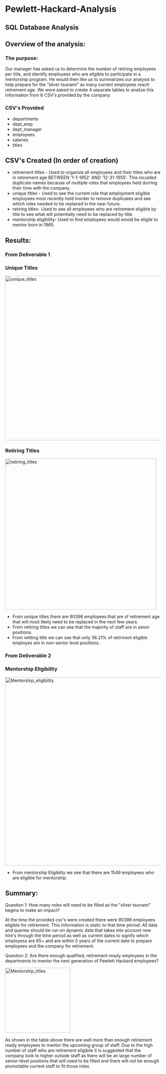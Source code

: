 # Pewlett-Hackard-Analysis
## SQL Database Analysis

## Overview of the analysis:

### The purpose:

Our manager has asked us to determine the number of retiring employees per title, and identify employees who are eligible to participate in a mentorship program. He would then like us to summarizes our analysis to help prepare for the “silver tsunami” as many current employees reach retirement age.
We were asked to create 4 separate tables to analize this information from 6 CSV's provided by the company.

### CSV's Provided
- departments
- dept_emp
- dept_manager
- employees
- salaries
- titles

## CSV's Created (In order of creation)
- retirement titles - Used to organize all employees and their titles who are in retirement age BETWEEN '1-1-1952' AND '12-31-1955'. This inculded duplicate names because of multiple roles that employees held durring their time with the company.
- unique titles - Used to see the current role that employment eligible employees most recently held inorder to remove duplicates and see which roles needed to be replaced in the near future.
- retiring titles- Used to see all employees who are retirement eligible by title to see what will potentially need to be replaced by title.
- mentorship eligibility- Used to find employees would would be eligile to mentor born in 1965.

## Results: 

### From Deliverable 1
### Unique Titles

<img width="533" alt="unique_titles" src="https://user-images.githubusercontent.com/82718969/127747334-a67043e2-9c55-4d81-a301-ad954a1964e4.png">

### Retiring Titles

<img width="489" alt="retiring_titles" src="https://user-images.githubusercontent.com/82718969/127747324-3329502c-a7d1-4133-9bcf-291ba29b9079.png">

- From unique titles there are 90398 employees that are of retirement age that will most likely need to be replaced in the next few years.
- From retiring titles we can see that the majority of staff are in senor positions. 
- From retiting title we can see that only 36.21% of retirment eligible employes are in non-senior level positions.
### From Deliverable 2
### Mentorship Eligibility

<img width="610" alt="Mentorship_eligibility" src="https://user-images.githubusercontent.com/82718969/127747351-85113540-a7a0-47cc-8dd5-7c29725d383d.png">

- From mentorship Eligibilty we see that there are 1549 employees who are eligible for mentorship.


## Summary:
Question 1: How many roles will need to be filled as the "silver tsunami" begins to make an impact?

At the time the provided csv's were created there were 90398 employees eligible for retirement. This information is static to that time period. All data and queries should be run on dynamic data that takes into account new hire's through the time period as well as current dates to signify which employess are 65+ and are within 5 years of the current date to prepare employees and the company for retirement.

Question 2: Are there enough qualified, retirement-ready employees in the departments to mentor the next generation of Pewlett Hackard employees?

<img width="211" alt="Mentorship_titles" src="https://user-images.githubusercontent.com/82718969/127747361-2fe9ef41-5577-4cd8-ac9d-41716d26104e.png">

As shown in the table above there are well more than enough retirement ready employees to mentor the upcoming group of staff. Due to the high number of staff who are retirement eligibile it is suggested that the company look to higher outside staff as there will be an large number of senior-level positions that will need to be filled and there will not be enough promotable current staff to fit those roles.
